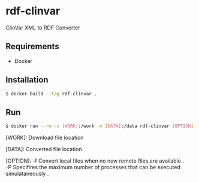 # rdf-clinvar

ClinVar XML to RDF Converter

## Requirements

- Docker

## Installation

```bash
$ docker build --tag rdf-clinvar .
``` 

## Run
```bash
$ docker run --rm -v [WORK]:/work -v [DATA]:/data rdf-clinvar [OPTION]
``` 
[WORK]: Download file location

[DATA]: Converted file location

[OPTION]: 
-f Convert local files when no new remote files are available .  
-P Specifires the maximum number of processes that can be executed simulataneously .
